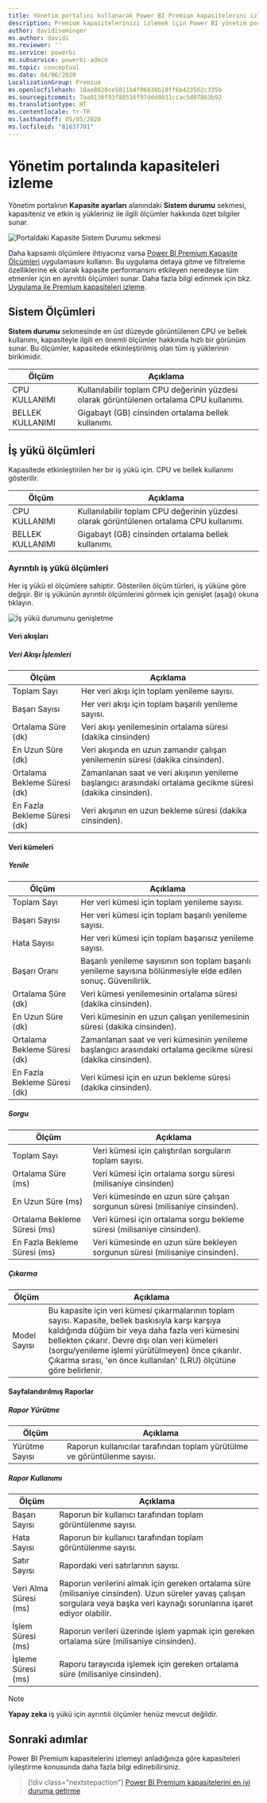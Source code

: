 ```yaml
---
title: Yönetim portalını kullanarak Power BI Premium kapasitelerini izleme
description: Premium kapasitelerinizi izlemek için Power BI yönetim portalını kullanın.
author: davidiseminger
ms.author: davidi
ms.reviewer: ''
ms.service: powerbi
ms.subservice: powerbi-admin
ms.topic: conceptual
ms.date: 04/06/2020
LocalizationGroup: Premium
ms.openlocfilehash: 18ae8828ce5811b4f06038b18ff6b423562c335b
ms.sourcegitcommit: 7aa0136f93f88516f97ddd8031ccac5d07863b92
ms.translationtype: HT
ms.contentlocale: tr-TR
ms.lasthandoff: 05/05/2020
ms.locfileid: "81637701"
---
```

# <a name="monitor-capacities-in-the-admin-portal"></a>Yönetim portalında kapasiteleri izleme

Yönetim portalının **Kapasite ayarları** alanındaki **Sistem durumu** sekmesi, kapasiteniz ve etkin iş yükleriniz ile ilgili ölçümler hakkında özet bilgiler sunar.  

![Portaldaki Kapasite Sistem Durumu sekmesi](media/service-admin-premium-monitor-portal/admin-portal-health.png)

Daha kapsamlı ölçümlere ihtiyacınız varsa [Power BI Premium Kapasite Ölçümleri](service-admin-premium-monitor-capacity.md) uygulamasını kullanın. Bu uygulama detaya gitme ve filtreleme özelliklerine ek olarak kapasite performansını etkileyen neredeyse tüm etmenler için en ayrıntılı ölçümleri sunar. Daha fazla bilgi edinmek için bkz. [Uygulama ile Premium kapasiteleri izleme](service-admin-premium-monitor-capacity.md).





## <a name="system-metrics"></a>Sistem Ölçümleri

**Sistem durumu** sekmesinde en üst düzeyde görüntülenen CPU ve bellek kullanımı, kapasiteyle ilgili en önemli ölçümler hakkında hızlı bir görünüm sunar. Bu ölçümler, kapasitede etkinleştirilmiş olan tüm iş yüklerinin birikimidir.

| **Ölçüm** | **Açıklama** |
| --- | --- |
| CPU KULLANIMI | Kullanılabilir toplam CPU değerinin yüzdesi olarak görüntülenen ortalama CPU kullanımı. |
| BELLEK KULLANIMI | Gigabayt (GB) cinsinden ortalama bellek kullanımı.|

## <a name="workload-metrics"></a>İş yükü ölçümleri

Kapasitede etkinleştirilen her bir iş yükü için. CPU ve bellek kullanımı gösterilir.

| **Ölçüm** | **Açıklama** |
| --- | --- |
| CPU KULLANIMI | Kullanılabilir toplam CPU değerinin yüzdesi olarak görüntülenen ortalama CPU kullanımı. |
| BELLEK KULLANIMI | Gigabayt (GB) cinsinden ortalama bellek kullanımı.|

### <a name="detailed-workload-metrics"></a>Ayrıntılı iş yükü ölçümleri

Her iş yükü el ölçümlere sahiptir. Gösterilen ölçüm türleri, iş yüküne göre değişir. Bir iş yükünün ayrıntılı ölçümlerini görmek için genişlet (aşağı) okuna tıklayın.

![İş yükü durumunu genişletme](media/service-admin-premium-monitor-portal/admin-portal-health-expand.png)

#### <a name="dataflows"></a>Veri akışları

##### <a name="dataflow-operations"></a>Veri Akışı İşlemleri

| **Ölçüm** | **Açıklama** |
| --- | --- |
| Toplam Sayı | Her veri akışı için toplam yenileme sayısı. |
| Başarı Sayısı | Her veri akışı için toplam başarılı yenileme sayısı.|
| Ortalama Süre (dk) | Veri akışı yenilemesinin ortalama süresi (dakika cinsinden) |
| En Uzun Süre (dk) | Veri akışında en uzun zamandır çalışan yenilemenin süresi (dakika cinsinden). |
| Ortalama Bekleme Süresi (dk) | Zamanlanan saat ve veri akışının yenileme başlangıcı arasındaki ortalama gecikme süresi (dakika cinsinden). |
| En Fazla Bekleme Süresi (dk) | Veri akışının en uzun bekleme süresi (dakika cinsinden).  |

#### <a name="datasets"></a>Veri kümeleri

##### <a name="refresh"></a>Yenile

| **Ölçüm** | **Açıklama** |
| --- | --- |
| Toplam Sayı | Her veri kümesi için toplam yenileme sayısı. |
| Başarı Sayısı | Her veri kümesi için toplam başarılı yenileme sayısı. |
| Hata Sayısı | Her veri kümesi için toplam başarısız yenileme sayısı. |
| Başarı Oranı  | Başarılı yenileme sayısının son toplam başarılı yenileme sayısına bölünmesiyle elde edilen sonuç. Güvenilirlik. |
| Ortalama Süre (dk) | Veri kümesi yenilemesinin ortalama süresi (dakika cinsinden).  |
| En Uzun Süre (dk) | Veri kümesinin en uzun çalışan yenilemesinin süresi (dakika cinsinden). |
| Ortalama Bekleme Süresi (dk) | Zamanlanan saat ve veri kümesinin yenileme başlangıcı arasındaki ortalama gecikme süresi (dakika cinsinden). |
| En Fazla Bekleme Süresi (dk) | Veri kümesi için en uzun bekleme süresi (dakika cinsinden). |

##### <a name="query"></a>Sorgu

| **Ölçüm** | **Açıklama** |
| --- | --- |
| Toplam Sayı | Veri kümesi için çalıştırılan sorguların toplam sayısı. |
| Ortalama Süre (ms) |Veri kümesi için ortalama sorgu süresi (milisaniye cinsinden)|
| En Uzun Süre (ms) |Veri kümesinde en uzun süre çalışan sorgunun süresi (milisaniye cinsinden). |
| Ortalama Bekleme Süresi (ms) |Veri kümesi için ortalama sorgu bekleme süresi (milisaniye cinsinden). |
| En Fazla Bekleme Süresi (ms) |Veri kümesinde en uzun süre bekleyen sorgunun süresi (milisaniye cinsinden). |

##### <a name="eviction"></a>Çıkarma

| **Ölçüm** | **Açıklama** |
| --- | --- |
| Model Sayısı | Bu kapasite için veri kümesi çıkarmalarının toplam sayısı. Kapasite, bellek baskısıyla karşı karşıya kaldığında düğüm bir veya daha fazla veri kümesini bellekten çıkarır. Devre dışı olan veri kümeleri (sorgu/yenileme işlemi yürütülmeyen) önce çıkarılır. Çıkarma sırası, 'en önce kullanılan' (LRU) ölçütüne göre belirlenir. |

#### <a name="paginated-reports"></a>Sayfalandırılmış Raporlar

##### <a name="report-execution"></a>Rapor Yürütme

| **Ölçüm** | **Açıklama** |
| --- | --- |
| Yürütme Sayısı  | Raporun kullanıcılar tarafından toplam yürütülme ve görüntülenme sayısı.|

##### <a name="report-usage"></a>Rapor Kullanımı

| **Ölçüm** | **Açıklama** |
| --- | --- |
| Başarı Sayısı | Raporun bir kullanıcı tarafından toplam görüntülenme sayısı. |
| Hata Sayısı |Raporun bir kullanıcı tarafından toplam görüntülenme sayısı.|
| Satır Sayısı |Rapordaki veri satırlarının sayısı. |
| Veri Alma Süresi (ms) |Raporun verilerini almak için gereken ortalama süre (milisaniye cinsinden). Uzun süreler yavaş çalışan sorgulara veya başka veri kaynağı sorunlarına işaret ediyor olabilir.  |
| İşlem Süresi (ms) |Raporun verileri üzerinde işlem yapmak için gereken ortalama süre (milisaniye cinsinden). |
| İşleme Süresi (ms) |Raporu tarayıcıda işlemek için gereken ortalama süre (milisaniye cinsinden). |

> [!NOTE]
> **Yapay zeka** iş yükü için ayrıntılı ölçümler henüz mevcut değildir.

## <a name="next-steps"></a>Sonraki adımlar

Power BI Premium kapasitelerini izlemeyi anladığınıza göre kapasiteleri iyileştirme konusunda daha fazla bilgi edinebilirsiniz.

> [!div class="nextstepaction"]
> [Power BI Premium kapasitelerini en iyi duruma getirme](service-premium-capacity-optimize.md)
